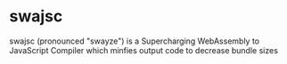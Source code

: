 # swajsc
swajsc (pronounced "swayze") is a Supercharging WebAssembly to JavaScript Compiler which minfies output code to decrease bundle sizes
